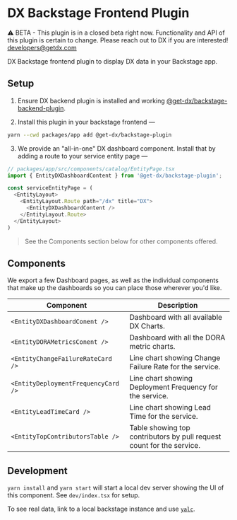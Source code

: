 # DX Backstage Frontend Plugin

⚠️ BETA - This plugin is in a closed beta right now. Functionality and API of this plugin is certain to change. Please reach out to DX if you are interested! developers@getdx.com

DX Backstage frontend plugin to display DX data in your Backstage app.

## Setup

1. Ensure DX backend plugin is installed and working [@get-dx/backstage-backend-plugin](https://github.com/get-dx/backstage-backend-plugin).

2. Install this plugin in your backstage frontend —

```bash
yarn --cwd packages/app add @get-dx/backstage-plugin
```

3. We provide an "all-in-one" DX dashboard component. Install that by adding a route to your service
   entity page —

```ts
// packages/app/src/components/catalog/EntityPage.tsx
import { EntityDXDashboardContent } from '@get-dx/backstage-plugin';

const serviceEntityPage = (
  <EntityLayout>
    <EntityLayout.Route path="/dx" title="DX">
      <EntityDXDashboardContent />
    </EntityLayout.Route>
  </EntityLayout>
)
```

> See the Components section below for other components offered.

## Components

We export a few Dashboard pages, as well as the individual components that make up
the dashboards so you can place those wherever you'd like.

| Component                           | Description                                                           |
| ----------------------------------- | --------------------------------------------------------------------- |
| `<EntityDXDashboardConent />`       | Dashboard with all available DX Charts.                               |
| `<EntityDORAMetricsConent />`       | Dashboard with all the DORA metric charts.                            |
| `<EntityChangeFailureRateCard />`   | Line chart showing Change Failure Rate for the service.               |
| `<EntityDeploymentFrequencyCard />` | Line chart showing Deployment Frequency for the service.              |
| `<EntityLeadTimeCard />`            | Line chart showing Lead Time for the service.                         |
| `<EntityTopContributorsTable />`    | Table showing top contributors by pull request count for the service. |

## Development

`yarn install` and `yarn start` will start a local dev server showing the UI of this component. See `dev/index.tsx` for setup.

To see real data, link to a local backstage instance and use [`yalc`](https://github.com/wclr/yalc).
